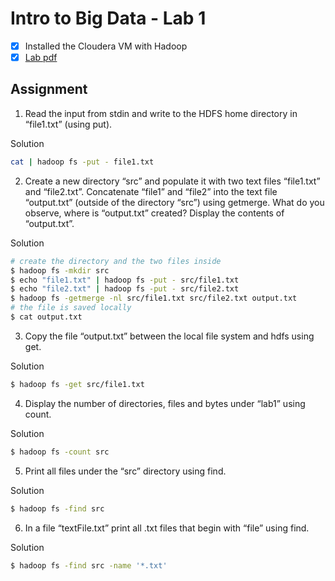 # Intro to Big Data - Lab 1

- [x] Installed the Cloudera VM with Hadoop
- [x] [Lab pdf](https://drive.google.com/file/d/1g3vCwrrBJF1jUgramF3bG1-nEbPqTzes/view)

## Assignment

1. Read the input from stdin and write to the HDFS home directory in “file1.txt” (using
put).

Solution
```bash
cat | hadoop fs -put - file1.txt
```

2. Create a new directory “src” and populate it with two text files “file1.txt” and
“file2.txt”. Concatenate “file1” and “file2” into the text file “output.txt” (outside of
the directory “src”) using getmerge.
What do you observe, where is “output.txt” created? Display the contents of
“output.txt”.

Solution
```bash
# create the directory and the two files inside
$ hadoop fs -mkdir src
$ echo "file1.txt" | hadoop fs -put - src/file1.txt
$ echo "file2.txt" | hadoop fs -put - src/file2.txt
$ hadoop fs -getmerge -nl src/file1.txt src/file2.txt output.txt
# the file is saved locally
$ cat output.txt
```

3. Copy the file “output.txt” between the local file system and hdfs using get.

Solution
```bash
$ hadoop fs -get src/file1.txt
```

4. Display the number of directories, files and bytes under “lab1” using count.

Solution
```bash
$ hadoop fs -count src
```

5. Print all files under the “src” directory using find.

Solution
```bash
$ hadoop fs -find src
```

6. In a file “textFile.txt” print all .txt files that begin with “file” using find.

Solution
```bash
$ hadoop fs -find src -name '*.txt'
```
